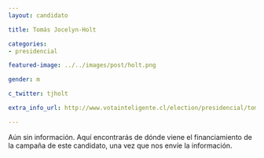 ```yaml
---
layout: candidato

title: Tomás Jocelyn-Holt

categories: 
- presidencial

featured-image: ../../images/post/holt.png

gender: m

c_twitter: tjholt

extra_info_url: http://www.votainteligente.cl/election/presidencial/tomas-jocelyn-holt

---
```


Aún sin información. Aquí encontrarás de dónde viene el financiamiento de la campaña de este candidato, una vez que nos envíe la información.

